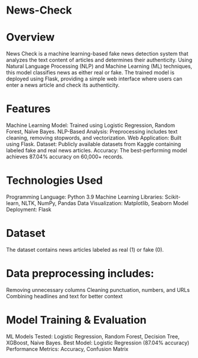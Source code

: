 # News-Check
# Overview
News Check is a machine learning-based fake news detection system that analyzes the text content of articles and determines their authenticity. Using Natural Language Processing (NLP) and Machine Learning (ML) techniques, this model classifies news as either real or fake.
The trained model is deployed using Flask, providing a simple web interface where users can enter a news article and check its authenticity.

# Features
Machine Learning Model: Trained using Logistic Regression, Random Forest, Naïve Bayes.
NLP-Based Analysis: Preprocessing includes text cleaning, removing stopwords, and vectorization.
Web Application: Built using Flask.
Dataset: Publicly available datasets from Kaggle containing labeled fake and real news articles.
Accuracy: The best-performing model achieves 87.04% accuracy on 60,000+ records.

# Technologies Used
Programming Language: Python 3.9
Machine Learning Libraries: Scikit-learn, NLTK, NumPy, Pandas
Data Visualization: Matplotlib, Seaborn
Model Deployment: Flask

# Dataset
The dataset contains news articles labeled as real (1) or fake (0). 

# Data preprocessing includes:
Removing unnecessary columns
Cleaning punctuation, numbers, and URLs
Combining headlines and text for better context

# Model Training & Evaluation
ML Models Tested: Logistic Regression, Random Forest, Decision Tree, XGBoost, Naive Bayes.
Best Model: Logistic Regression (87.04% accuracy)
Performance Metrics: Accuracy, Confusion Matrix
